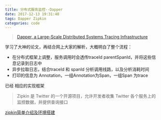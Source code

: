 ```yaml
---
title: 分布式服务监控--Dapper
date: 2017-12-13 19:31:48
tags: Dapper Zipkin
categories: code
---
```




> [Dapper, a Large-Scale Distributed Systems Tracing Infrastructure](https://research.google.com/pubs/pub36356.html)



学习了大神的论文，再结合网上大家的解析，大概明白了整个流程：

- 在分布式框架上调整，服务调用时会透传traceId parentSpanId，并将这些信息记录到日志中
- 异步拉取日志，结合traceId 和 spanId 分析调用线路，以及分析消耗时间
- 打印的信息为 Annotation，一组Annotation为Span，一组Span 为trace



已经 相应的实现框架

> Zipkin 是 Twitter 的一个开源项目，允许开发者收集 Twitter 各个服务上的监控数据，并提供查询接口

[zipkin简单介绍及环境搭建](https://mykite.github.io/2017/04/21/zipkin简单介绍及环境搭建（一）)



